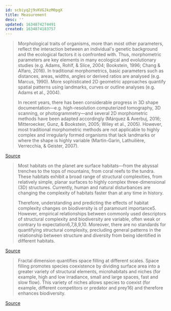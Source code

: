 ```yaml
---
id: scbiyq2j9sKVGJkzM0pgX
title: Measurement
desc: ''
updated: 1634874274491
created: 1634874183757
---
```




>Morphological traits of organisms, more than most other parameters, reflect the interaction between an individual's genetic background and the ecological factors it is confronted with. Thus, morphometric parameters are key elements in many ecological and evolutionary studies (e.g. Adams, Rohlf, & Slice, 2004; Bookstein, 1996; Chang & Alfaro, 2016). In traditional morphometrics, basic parameters such as distances, areas, widths, angles or derived ratios are analysed (e.g. Marcus, 1990). More sophisticated 2D geometric approaches quantify spatial patterns using landmarks, curves or outline analyses (e.g. Adams et al., 2004).
>
>In recent years, there has been considerable progress in 3D shape documentation—e.g. high-resolution computerized tomography, 3D scanning, or photogrammetry—and several 2D morphometric methods have been adapted accordingly (Márquez & Averbuj, 2016; Mitteroecker, Gunz, & Bookstein, 2005; Wiley et al., 2005). However, most traditional morphometric methods are not applicable to highly complex and irregularly formed organisms that lack landmarks or where the shape is highly variable (Martin-Garin, Lathuilière, Verrecchia, & Geister, 2007).

[Source](https://besjournals.onlinelibrary.wiley.com/doi/10.1111/2041-210X.12829)


>Most habitats on the planet are surface habitats—from the abyssal trenches to the tops of mountains, from coral reefs to the tundra. These habitats exhibit a broad range of structural complexities, from relatively simple, planar surfaces to highly complex three-dimensional (3D) structures. Currently, human and natural disturbances are changing the complexity of habitats faster than at any time in history.
>
>Therefore, understanding and predicting the effects of habitat complexity changes on biodiversity is of paramount importance5. However, empirical relationships between commonly used descriptors of structural complexity and biodiversity are variable, often weak or contrary to expectation6,7,8,9,10. Moreover, there are no standards for quantifying structural complexity, precluding general patterns in the relationship between structure and diversity from being identified in different habitats. 

[Source](https://www.nature.com/articles/s41559-020-1281-8)


>Fractal dimension quantifies space filling at different scales. Space filling promotes species coexistence by dividing surface area into a greater variety of structural elements, microhabitats and niches (for example, high and low irradiance, small and large spaces, fast and slow flow). This variety of niches allows species to coexist (for example, different competitors or predator and prey16) and therefore enhances biodiversity.

[Source](https://www.nature.com/articles/s41559-020-1281-8)


